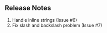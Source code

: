 ## Release Notes
1. Handle inline strings (Issue #6)
2. Fix slash and backslash problem (Issue #7)

